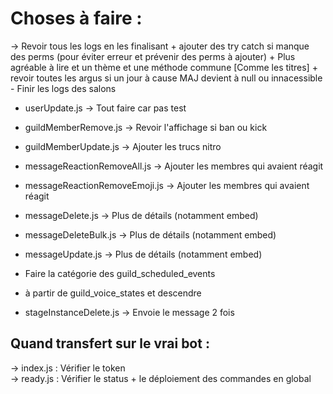 # Choses à faire :

-> Revoir tous les logs en les finalisant + ajouter des try catch si manque des perms (pour éviter erreur et prévenir des perms à ajouter) + Plus agréable à lire et un thème et une méthode commune [Comme les titres] + revoir toutes les argus si un jour à cause MAJ devient à null ou innacessible
    - Finir les logs des salons

- userUpdate.js                 -> Tout faire car pas test
- guildMemberRemove.js          -> Revoir l'affichage si ban ou kick
- guildMemberUpdate.js          -> Ajouter les trucs nitro
- messageReactionRemoveAll.js   -> Ajouter les membres qui avaient réagit
- messageReactionRemoveEmoji.js -> Ajouter les membres qui avaient réagit
- messageDelete.js              -> Plus de détails (notamment embed)
- messageDeleteBulk.js          -> Plus de détails (notamment embed)
- messageUpdate.js              -> Plus de détails (notamment embed)

- Faire la catégorie des guild_scheduled_events
- à partir de guild_voice_states et descendre

- stageInstanceDelete.js        -> Envoie le message 2 fois

## Quand transfert sur le vrai bot :

-> index.js : Vérifier le token  
-> ready.js : Vérifier le status + le déploiement des commandes en global